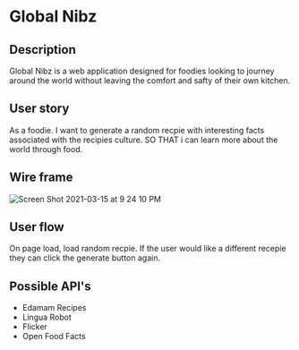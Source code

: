 # Global Nibz 

## Description
Global Nibz is a web application designed for foodies looking to journey around the world without leaving the comfort and safty of their own kitchen. 

## User story 
As a foodie. 
I want to generate a random recpie with interesting facts associated with the recipies culture. 
SO THAT i can learn more about the world through food. 

## Wire frame
![Screen Shot 2021-03-15 at 9 24 10 PM](https://user-images.githubusercontent.com/73543476/111246739-cdf6da00-85d4-11eb-99cf-6db2433dc3bf.png)

## User flow 
On page load, load random recpie. 
If the user would like a different recepie they can click the generate button again. 

## Possible API's 
- Edamam Recipes 
- Lingua Robot 
- Flicker 
- Open Food Facts 
